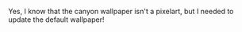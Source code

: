 Yes, I know that the canyon wallpaper isn't a pixelart, but I needed to update the default wallpaper!